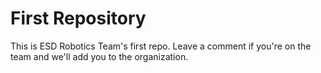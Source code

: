 # First Repository
This is ESD Robotics Team's first repo. Leave a comment if you're on the team and we'll add you to the organization.
